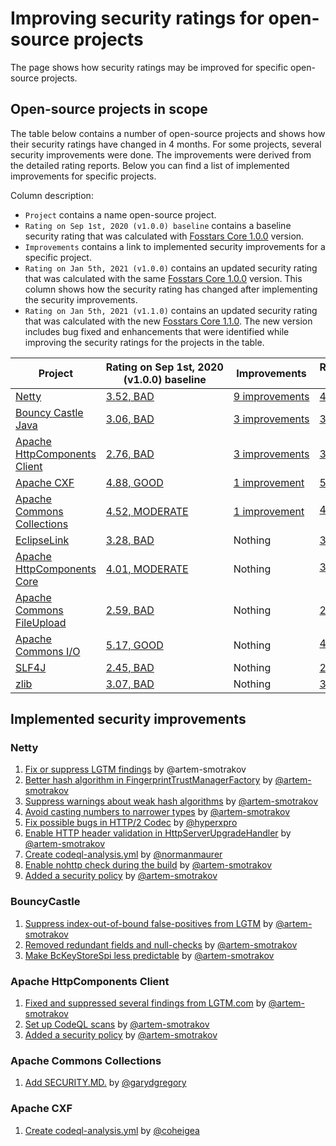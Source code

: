 # Improving security ratings for open-source projects

The page shows how security ratings may be improved for specific open-source projects.

## Open-source projects in scope

The table below contains a number of open-source projects
and shows how their security ratings have changed in 4 months.
For some projects, several security improvements were done.
The improvements were derived from the detailed rating reports.
Below you can find a list of implemented improvements for specific projects.

Column description:

*  `Project` contains a name open-source project.
*  `Rating on Sep 1st, 2020 (v1.0.0) baseline` contains a baseline security rating that was calculated
   with [Fosstars Core 1.0.0](https://github.com/SAP/fosstars-rating-core/releases/tag/v1.0.0) version.
*  `Improvements` contains a link to implemented security improvements for a specific project.
*  `Rating on Jan 5th, 2021 (v1.0.0)` contains an updated security rating that was calculated
   with the same [Fosstars Core 1.0.0](https://github.com/SAP/fosstars-rating-core/releases/tag/v1.0.0) version.
   This column shows how the security rating has changed after implementing the security improvements.
*  `Rating on Jan 5th, 2021 (v1.1.0)` contains an updated security rating that was calculated
   with the new [Fosstars Core 1.1.0](https://github.com/SAP/fosstars-rating-core/releases/tag/v1.1.0).
   The new version includes bug fixed and enhancements that were identified while improving
   the security ratings for the projects in the table.

| Project | Rating&nbsp;on&nbsp;Sep&nbsp;1st,&nbsp;2020 (v1.0.0)&nbsp;baseline | Improvements | Rating&nbsp;on&nbsp;Jan&nbsp;5th,&nbsp;2021 (v1.0.0) | Rating&nbsp;on&nbsp;Jan&nbsp;5th,&nbsp;2021 (v1.1.0) |
|---|---|---|---|---|
| [Netty](https://github.com/netty/netty) | [3.52, BAD](report_Sep_1st_2020_v1_0_0/netty/netty.md) | [9&nbsp;improvements](#Netty) | [4.09, MODERATE](report_Jan_4th_2021_v1_0_0/netty/netty.md) :arrow_up: | [6.02, GOOD](report_Jan_4th_2021_v1_1_0/netty/netty.md) :arrow_up: |
| [Bouncy Castle Java](https://github.com/bcgit/bc-java) | [3.06, BAD](report_Sep_1st_2020_v1_0_0/bcgit/bc-java.md) | [3&nbsp;improvements](#BouncyCastle) | [3.18, BAD](report_Jan_4th_2021_v1_0_0/bcgit/bc-java.md) :arrow_up: | [3.37, BAD](report_Jan_4th_2021_v1_1_0/bcgit/bc-java.md) :arrow_up: |
| [Apache HttpComponents Client](https://github.com/apache/httpcomponents-client) | [2.76, BAD](report_Sep_1st_2020_v1_0_0/apache/httpcomponents-client.md) | [3&nbsp;improvements](#apache-httpcomponents-client) | [3.27, BAD](report_Jan_4th_2021_v1_0_0/apache/httpcomponents-client.md) :arrow_up: | [3.64, BAD](report_Jan_4th_2021_v1_1_0/apache/httpcomponents-client.md) :arrow_up: |
| [Apache CXF](https://github.com/apache/cxf) | [4.88, GOOD](report_Sep_1st_2020_v1_0_0/apache/cxf.md) | [1&nbsp;improvement](#apache-cXF) | [5.05, GOOD](report_Jan_4th_2021_v1_0_0/apache/cxf.md) :arrow_up: | [5.62, GOOD](report_Jan_4th_2021_v1_1_0/apache/cxf.md) :arrow_up: |
| [Apache Commons Collections](https://github.com/apache/commons-collections) | [4.52, MODERATE](report_Sep_1st_2020_v1_0_0/apache/commons-collections.md) | [1&nbsp;improvement](#apache-commons-collections) | [4.40, MODERATE](report_Jan_4th_2021_v1_0_0/apache/commons-collections.md) :arrow_down: | [5.58, GOOD](report_Jan_4th_2021_v1_1_0/apache/commons-collections.md) :arrow_up: |
| [EclipseLink](https://github.com/eclipse-ee4j/eclipselink) | [3.28, BAD](report_Sep_1st_2020_v1_0_0/eclipse-ee4j/eclipselink.md) | Nothing | [3.42, BAD](report_Jan_4th_2021_v1_0_0/eclipse-ee4j/eclipselink.md) :arrow_up: | [4.53, MODERATE](report_Jan_4th_2021_v1_1_0/eclipse-ee4j/eclipselink.md) :arrow_up: |
| [Apache HttpComponents Core](https://github.com/apache/httpcomponents-core) | [4.01, MODERATE](report_Sep_1st_2020_v1_0_0/apache/httpcomponents-core.md) | Nothing | [3.94, MODERATE](report_Jan_4th_2021_v1_0_0/apache/httpcomponents-core.md) :arrow_down: | [4.35, MODERATE](report_Jan_4th_2021_v1_1_0/apache/httpcomponents-core.md) :arrow_up: |
| [Apache Commons FileUpload](https://github.com/apache/commons-fileupload) | [2.59, BAD](report_Sep_1st_2020_v1_0_0/apache/commons-fileupload.md) | Nothing | [2.59, BAD](report_Jan_4th_2021_v1_0_0/apache/commons-fileupload.md) | [3.36, BAD](report_Jan_4th_2021_v1_1_0/apache/commons-fileupload.md) :arrow_up: |
| [Apache Commons I/O](https://github.com/apache/commons-io) | [5.17, GOOD](report_Sep_1st_2020_v1_0_0/apache/commons-io.md) | Nothing | [4.53, MODERATE](report_Jan_4th_2021_v1_0_0/apache/commons-io.md) :arrow_down: | [5.61, GOOD](report_Jan_4th_2021_v1_1_0/apache/commons-io.md) :arrow_up: |
| [SLF4J](https://github.com/qos-ch/slf4j) | [2.45, BAD](report_Sep_1st_2020_v1_0_0/qos-ch/slf4j.md) | Nothing | [2.46, BAD](report_Jan_4th_2021_v1_0_0/qos-ch/slf4j.md) :arrow_up: | [2.88, BAD](report_Jan_4th_2021_v1_1_0/qos-ch/slf4j.md) :arrow_up: |
| [zlib](https://github.com/madler/zlib) | [3.07, BAD](report_Sep_1st_2020_v1_0_0/madler/zlib.md) | Nothing | [3.14, BAD](report_Jan_4th_2021_v1_0_0/madler/zlib.md) :arrow_up: | [3.12, BAD](report_Jan_4th_2021_v1_1_0/madler/zlib.md) :arrow_up: |

## Implemented security improvements

### Netty

1.  [Fix or suppress LGTM findings](https://github.com/netty/netty/pull/10689) by @artem-smotrakov
1.  [Better hash algorithm in FingerprintTrustManagerFactory](https://github.com/netty/netty/pull/10683) by [@artem-smotrakov](https://github.com/artem-smotrakov)
1.  [Suppress warnings about weak hash algorithms](https://github.com/netty/netty/pull/10647) by [@artem-smotrakov](https://github.com/artem-smotrakov)
1.  [Avoid casting numbers to narrower types](https://github.com/netty/netty/pull/10645) by [@artem-smotrakov](https://github.com/artem-smotrakov)
1.  [Fix possible bugs in HTTP/2 Codec](https://github.com/netty/netty/pull/10640) by [@hyperxpro](https://github.com/hyperxpro)
1.  [Enable HTTP header validation in HttpServerUpgradeHandler](https://github.com/netty/netty/pull/10643) by [@artem-smotrakov](https://github.com/artem-smotrakov)
1.  [Create codeql-analysis.yml](https://github.com/netty/netty/pull/10696) by [@normanmaurer](https://github.com/normanmaurer)
1.  [Enable nohttp check during the build](https://github.com/netty/netty/pull/10708) by [@artem-smotrakov](https://github.com/artem-smotrakov)
1.  [Added a security policy](https://github.com/netty/netty/pull/10692) by [@artem-smotrakov](https://github.com/artem-smotrakov)

### BouncyCastle

1.  [Suppress index-out-of-bound false-positives from LGTM](https://github.com/bcgit/bc-java/pull/814) by [@artem-smotrakov](https://github.com/artem-smotrakov)
1.  [Removed redundant fields and null-checks](https://github.com/bcgit/bc-java/pull/810) by [@artem-smotrakov](https://github.com/artem-smotrakov)
1.  [Make BcKeyStoreSpi less predictable](https://github.com/bcgit/bc-java/pull/809) by [@artem-smotrakov](https://github.com/artem-smotrakov)
    
### Apache HttpComponents Client

1.  [Fixed and suppressed several findings from LGTM.com](https://github.com/apache/httpcomponents-client/pull/262) by [@artem-smotrakov](https://github.com/artem-smotrakov)
1.  [Set up CodeQL scans](https://github.com/apache/httpcomponents-client/pull/264) by [@artem-smotrakov](https://github.com/artem-smotrakov)
1.  [Added a security policy](https://github.com/apache/httpcomponents-client/pull/263) by [@artem-smotrakov](https://github.com/artem-smotrakov)
    
### Apache Commons Collections

1.  [Add SECURITY.MD.](https://github.com/apache/commons-collections/commit/f51e6c61ed591b85525a2a10adef1fba834d5007) by [@garydgregory](https://github.com/garydgregory)
    
### Apache CXF

1.  [Create codeql-analysis.yml](https://github.com/apache/cxf/commit/a4b4085f1c019302b1f1124a60dc1d5af1ce7085) by [@coheigea](https://github.com/coheigea)

